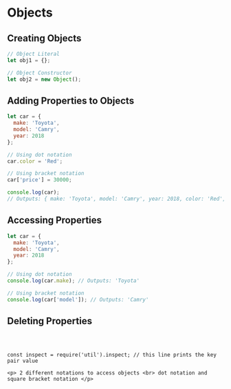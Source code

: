 # Objects

## Creating Objects
```js
// Object Literal
let obj1 = {};

// Object Constructor
let obj2 = new Object();
```

## Adding Properties to Objects
```js 
let car = {
  make: 'Toyota',
  model: 'Camry',
  year: 2018
};

// Using dot notation
car.color = 'Red';

// Using bracket notation
car['price'] = 30000;

console.log(car); 
// Outputs: { make: 'Toyota', model: 'Camry', year: 2018, color: 'Red', price: 30000 }

```

## Accessing Properties
```js
let car = {
  make: 'Toyota',
  model: 'Camry',
  year: 2018
};

// Using dot notation
console.log(car.make); // Outputs: 'Toyota'

// Using bracket notation
console.log(car['model']); // Outputs: 'Camry'

```

## Deleting Properties
```



const inspect = require('util').inspect; // this line prints the key pair value 

<p> 2 different notations to access objects <br> dot notation and square bracket notation </p>